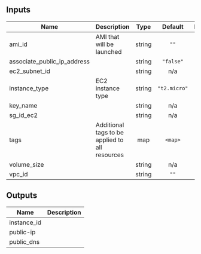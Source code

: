 ## Inputs

| Name | Description | Type | Default | Required |
|------|-------------|:----:|:-----:|:-----:|
| ami\_id | AMI that will be launched | string | `""` | no |
| associate\_public\_ip\_address |  | string | `"false"` | no |
| ec2\_subnet\_id |  | string | n/a | yes |
| instance\_type | EC2 instance type | string | `"t2.micro"` | no |
| key\_name |  | string | n/a | yes |
| sg\_id\_ec2 |  | string | n/a | yes |
| tags | Additional tags to be applied to all resources | map | `<map>` | no |
| volume\_size |  | string | n/a | yes |
| vpc\_id |  | string | `""` | no |

## Outputs

| Name | Description |
|------|-------------|
| instance\_id |  |
| public-ip |  |
| public\_dns |  |
